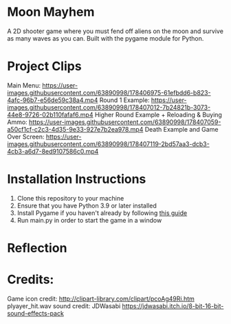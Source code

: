 # Moon Mayhem
A 2D shooter game where you must fend off aliens on the moon and survive as many waves as you can. Built with the pygame module for Python.
# Project Clips
Main Menu:
https://user-images.githubusercontent.com/63890998/178406975-61efbdd6-b823-4afc-96b7-e56de59c38a4.mp4
Round 1 Example:
https://user-images.githubusercontent.com/63890998/178407012-7b24821b-3073-44e8-9726-02b110fafaf6.mp4
Higher Round Example + Reloading & Buying Ammo:
https://user-images.githubusercontent.com/63890998/178407059-a50cf1cf-c2c3-4d35-9e33-927e7b2ea978.mp4
Death Example and Game Over Screen:
https://user-images.githubusercontent.com/63890998/178407119-2bd57aa3-dcb3-4cb3-a6d7-8ed9107586c0.mp4
# Installation Instructions
1. Clone this repository to your machine
2. Ensure that you have Python 3.9 or later installed
3. Install Pygame if you haven't already by following [this guide](https://www.pygame.org/wiki/GettingStarted)
4. Run main.py in order to start the game in a window
# Reflection

# Credits:
Game icon credit: http://clipart-library.com/clipart/pcoAg49Ri.htm
plyayer_hit.wav sound credit: JDWasabi https://jdwasabi.itch.io/8-bit-16-bit-sound-effects-pack
